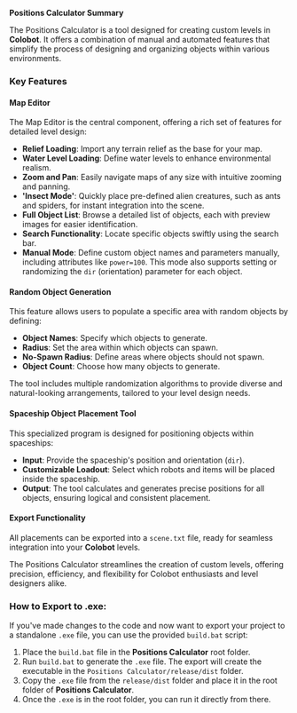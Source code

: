 **Positions Calculator Summary**  

The Positions Calculator is a tool designed for creating custom levels in **Colobot**. It offers a combination of manual and automated features that simplify the process of designing and organizing objects within various environments.  

### Key Features  

#### **Map Editor**  
The Map Editor is the central component, offering a rich set of features for detailed level design:  
- **Relief Loading**: Import any terrain relief as the base for your map.  
- **Water Level Loading**: Define water levels to enhance environmental realism.  
- **Zoom and Pan**: Easily navigate maps of any size with intuitive zooming and panning.  
- **'Insect Mode'**: Quickly place pre-defined alien creatures, such as ants and spiders, for instant integration into the scene.  
- **Full Object List**: Browse a detailed list of objects, each with preview images for easier identification.  
- **Search Functionality**: Locate specific objects swiftly using the search bar.  
- **Manual Mode**: Define custom object names and parameters manually, including attributes like `power=100`. This mode also supports setting or randomizing the `dir` (orientation) parameter for each object.  

#### **Random Object Generation**  
This feature allows users to populate a specific area with random objects by defining:  
- **Object Names**: Specify which objects to generate.  
- **Radius**: Set the area within which objects can spawn.  
- **No-Spawn Radius**: Define areas where objects should not spawn.  
- **Object Count**: Choose how many objects to generate.  

The tool includes multiple randomization algorithms to provide diverse and natural-looking arrangements, tailored to your level design needs.  

#### **Spaceship Object Placement Tool**  
This specialized program is designed for positioning objects within spaceships:  
- **Input**: Provide the spaceship's position and orientation (`dir`).  
- **Customizable Loadout**: Select which robots and items will be placed inside the spaceship.  
- **Output**: The tool calculates and generates precise positions for all objects, ensuring logical and consistent placement.  

#### **Export Functionality**  
All placements can be exported into a `scene.txt` file, ready for seamless integration into your **Colobot** levels.  

The Positions Calculator streamlines the creation of custom levels, offering precision, efficiency, and flexibility for Colobot enthusiasts and level designers alike.

### How to Export to .exe:
If you've made changes to the code and now want to export your project to a standalone `.exe` file, you can use the provided `build.bat` script:
1. Place the `build.bat` file in the **Positions Calculator** root folder.
2. Run `build.bat` to generate the `.exe` file. The export will create the executable in the `Positions Calculator/release/dist` folder.
3. Copy the `.exe` file from the `release/dist` folder and place it in the root folder of **Positions Calculator**.
4. Once the `.exe` is in the root folder, you can run it directly from there.
